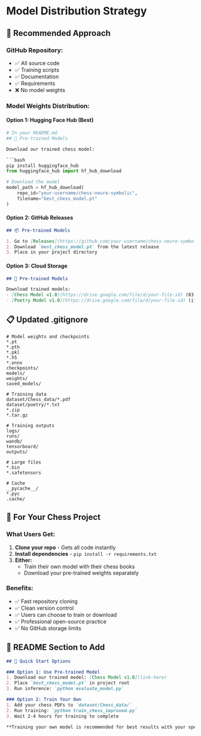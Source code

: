 # Model Distribution Strategy

## 🎯 **Recommended Approach**

### **GitHub Repository:**
- ✅ All source code
- ✅ Training scripts  
- ✅ Documentation
- ✅ Requirements
- ❌ No model weights

### **Model Weights Distribution:**

#### **Option 1: Hugging Face Hub (Best)**
```python
# In your README.md
## 🚀 Pre-trained Models

Download our trained chess model:

```bash
pip install huggingface_hub
from huggingface_hub import hf_hub_download

# Download the model
model_path = hf_hub_download(
    repo_id="your-username/chess-neuro-symbolic",
    filename="best_chess_model.pt"
)
```

#### **Option 2: GitHub Releases**
```markdown
## 📦 Pre-trained Models

1. Go to [Releases](https://github.com/your-username/chess-neuro-symbolic/releases)
2. Download `best_chess_model.pt` from the latest release
3. Place in your project directory
```

#### **Option 3: Cloud Storage**
```markdown
## 🔗 Pre-trained Models

Download trained models:
- [Chess Model v1.0](https://drive.google.com/file/d/your-file-id) (83.94% accuracy)
- [Poetry Model v1.0](https://drive.google.com/file/d/your-file-id) (if available)
```

## 📋 **Updated .gitignore**

```gitignore
# Model weights and checkpoints
*.pt
*.pth
*.pkl
*.h5
*.onnx
checkpoints/
models/
weights/
saved_models/

# Training data
dataset/Chess_data/*.pdf
dataset/poetry/*.txt
*.zip
*.tar.gz

# Training outputs
logs/
runs/
wandb/
tensorboard/
outputs/

# Large files
*.bin
*.safetensors

# Cache
__pycache__/
*.pyc
.cache/
```

## 🎯 **For Your Chess Project**

### **What Users Get:**
1. **Clone your repo** - Gets all code instantly
2. **Install dependencies** - `pip install -r requirements.txt`
3. **Either:**
   - Train their own model with their chess books
   - Download your pre-trained weights separately

### **Benefits:**
- ✅ Fast repository cloning
- ✅ Clean version control
- ✅ Users can choose to train or download
- ✅ Professional open-source practice
- ✅ No GitHub storage limits

## 📝 **README Section to Add**

```markdown
## 🚀 Quick Start Options

### Option 1: Use Pre-trained Model
1. Download our trained model: [Chess Model v1.0](link-here)
2. Place `best_chess_model.pt` in project root
3. Run inference: `python evaluate_model.py`

### Option 2: Train Your Own
1. Add your chess PDFs to `dataset/Chess_data/`
2. Run training: `python train_chess_improved.py`
3. Wait 2-4 hours for training to complete

**Training your own model is recommended for best results with your specific chess literature!**
```